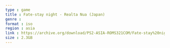 ```yaml
---
type : game
title : Fate-stay night - Realta Nua (Japan)
genre : 
format : iso
region : asia
link : https://archive.org/download/PS2-ASIA-ROMS321COM/Fate-stay%20night%20-%20Realta%20Nua%20%28Japan%29.7z
size : 2.3GB
---
```

